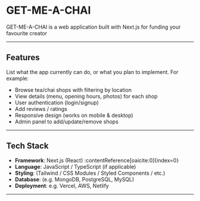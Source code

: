 # GET-ME-A-CHAI

GET-ME-A-CHAI is a web application built with Next.js for funding your favourite creator

---

## Features

List what the app currently can do, or what you plan to implement. For example:

- Browse tea/chai shops with filtering by location  
- View details (menu, opening hours, photos) for each shop  
- User authentication (login/signup)  
- Add reviews / ratings  
- Responsive design (works on mobile & desktop)  
- Admin panel to add/update/remove shops  

---

## Tech Stack

- **Framework**: Next.js (React) :contentReference[oaicite:0]{index=0}  
- **Language**: JavaScript / TypeScript (if applicable)  
- **Styling**: (Tailwind / CSS Modules / Styled Components / etc.)  
- **Database**: (e.g. MongoDB, PostgreSQL, MySQL)  
- **Deployment**: e.g. Vercel, AWS, Netlify  

---
